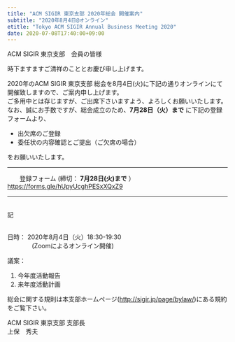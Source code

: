 ```yaml
---
title: "ACM SIGIR 東京支部 2020年総会 開催案内"
subtitle: "2020年8月4日@オンライン"
etitle: "Tokyo ACM SIGIR Annual Business Meeting 2020"
date: 2020-07-08T17:40:00+09:00
---
```



ACM SIGIR 東京支部　会員の皆様

時下ますますご清祥のこととお慶び申し上げます。

2020年のACM SIGIR 東京支部 総会を8月4日(火)に下記の通りオンラインにて開催致しますので、ご案内申し上げます。<br/>
ご多用中とは存じますが、ご出席下さいますよう、よろしくお願いいたします。<br/>
なお、誠にお手数ですが、総会成立のため、**7月28日（火）まで** に下記の登録フォームより、

- 出欠席のご登録
- 委任状の内容確認とご提出（ご欠席の場合）

をお願いいたします。

 
---

　　登録フォーム (締切： **7月28日(火)まで** ） https://forms.gle/hUpyUcghPESxXQxZ9 

---

<br/>
<div class="text-center">記</div>
<br/>
 

日時： 2020年8月4日（火）18:30-19:30<br/>
　　　　(Zoomによるオンライン開催)

議案：
1. 今年度活動報告
2. 来年度活動計画

総会に関する規則は本支部ホームページ(http://sigir.jp/page/bylaw/)にある規約をご覧下さい。


ACM SIGIR 東京支部 支部長<br/>
上保　秀夫

